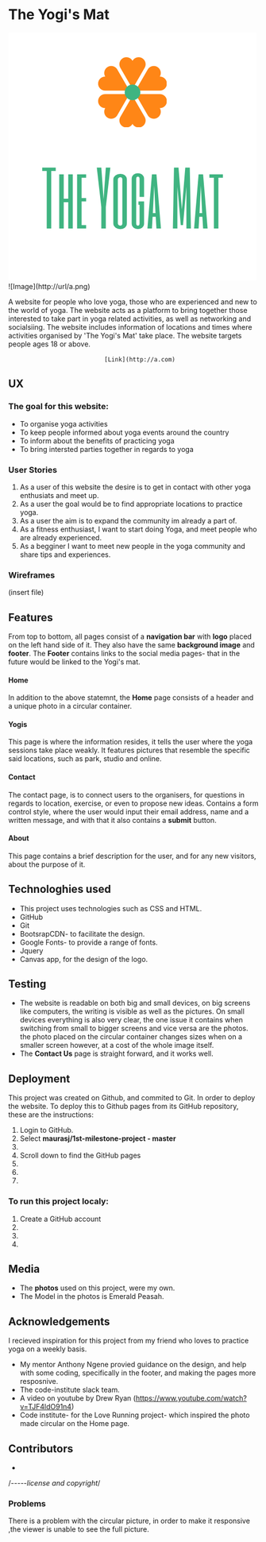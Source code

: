 # The Yogi's Mat
<img src="assets/images/yogalogo2.png" alt="">
![Image](http://url/a.png)



A website for people who love yoga, those who are experienced and new to the world of yoga.
The website acts as a platform to bring together those interested to take part in yoga related activities, as well as networking and socialsiing.
The website includes information of locations and times where activities organised by 'The Yogi's Mat' take place.
The website targets people ages 18 or above.
                               
                               [Link](http://a.com)

## UX

### The goal for this website:
* To organise yoga activities 
* To keep people informed about yoga events around the country
* To inform about the benefits of practicing yoga
* To bring intersted parties together in regards to yoga


### User Stories
1. As a user of this website the desire is to get in contact with other yoga enthusiats and meet up.
2. As a user the goal would be to find appropriate locations to practice yoga.
3. As a user the aim is to expand the community im already a part of.
4. As a fitness enthusiast, I want to start doing Yoga, and meet people who are already experienced.
5. As a begginer I want to meet new people in the yoga community and share tips and experiences.

### Wireframes
(insert file)




## Features
From top to bottom, all pages consist of a **navigation bar** with **logo** placed on the left hand side of it. They also have
the same **background image** and **footer**. The **Footer** contains links to the social media pages- that in the future would be 
linked to the Yogi's mat.

#### Home
In addition to the above statemnt, the **Home** page consists of a header and a unique photo in a circular container.
#### Yogis
This page is where the information resides, it tells the user where the yoga sessions take place weakly.
It features pictures that resemble the specific said locations, such as park, studio and online.
#### Contact
The contact page, is to connect users to the organisers, for questions in regards to location, exercise, or even to
propose new ideas. 
Contains a form control style, where the user would input their email address, name and a written message,
and with that it also contains a **submit** button.
#### About
This page contains a brief description for the user, and for any new visitors, about the purpose of it.

## Technologhies used
* This project uses technologies such as CSS and HTML.
* GitHub
* Git
* BootsrapCDN- to facilitate the design.
* Google Fonts- to provide a range of fonts.
* Jquery
* Canvas app, for the design of the logo.

## Testing
* The website is readable on both big and small devices, on big screens like computers, the writing is visible as well as the pictures.
On small devices everything is also very clear, the one issue it contains when switching from small to bigger screens and vice versa
are the photos. the photo placed on the circular container changes sizes when on a smaller screen however, at a cost of the whole image itself.
* The **Contact Us** page is straight forward, and it works well.

## Deployment
This project was created on Github, and commited to Git.
In order to deploy the website.
To deploy this to Github pages from its GitHub repository, these are the instructions:
1. Login to GitHub.
2. Select **maurasj/1st-milestone-project - master**
3. 
4. Scroll down to find the GitHub pages
5.
6.
7.

### To run this project localy:
1. Create a GitHub account
2.
3.
4.

## Media
* The **photos** used on this project, were my own.
* The Model in the photos is Emerald Peasah.



## Acknowledgements
I recieved inspiration for this project from my friend who loves to practice yoga on a weekly basis.
* My mentor Anthony Ngene provied guidance on the design, and help with some coding, specifically in the footer,
and making the pages more resposnive.
* The code-institute slack team.
* A video on youtube by Drew Ryan (https://www.youtube.com/watch?v=TJF4ldO91n4)
* Code institute- for the Love Running project- which inspired the photo made circular on the Home page. 

## Contributors
*

/*-----license and copyright*/

### Problems
There is a problem with the circular picture, in order to make it responsive ,the viewer is unable to see the full picture.

